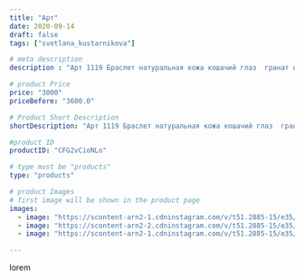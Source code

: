 ```yaml
---
title: "Арт"
date: 2020-09-14
draft: false
tags: ["svetlana_kustarnikova"]

# meta description
description : "Арт 1119 Браслет натуральная кожа кошачий глаз  гранат и розовый кварц  7 рядов. Сделано на заказ для очаровательной девушки Леры ."

# product Price
price: "3000"
priceBefore: "3600.0"

# Product Short Description
shortDescription: "Арт 1119 Браслет натуральная кожа кошачий глаз  гранат и розовый кварц  7 рядов. Сделано на заказ для очаровательной девушки Леры ."

#product ID
productID: "CFG2vCioNLo"

# type must be "products"
type: "products"

# product Images
# first image will be shown in the product page
images:
  - image: "https://scontent-arn2-1.cdninstagram.com/v/t51.2885-15/e35/119238229_620650128840145_8240442505470349223_n.jpg?_nc_ht=scontent-arn2-1.cdninstagram.com&_nc_cat=101&_nc_ohc=nl60gKzOzgkAX8_dnwQ&se=7&tp=1&oh=cd9f6cf213fa436cfbae49a7b545461c&oe=605E40AD&ig_cache_key=MjM5Nzg0NDU2ODUxODM4Njg4NQ%3D%3D.2"
  - image: "https://scontent-arn2-2.cdninstagram.com/v/t51.2885-15/e35/119227824_925730311254284_7099378124613120503_n.jpg?_nc_ht=scontent-arn2-2.cdninstagram.com&_nc_cat=108&_nc_ohc=f8IalOPKlp0AX-9sSgU&se=8&tp=1&oh=bf05b655a609c5cfbdebaad8faa22c2b&oe=60613173&ig_cache_key=MjM5Nzg0NDU2ODUzNTEwMzk3Mg%3D%3D.2"
  - image: "https://scontent-arn2-1.cdninstagram.com/v/t51.2885-15/e35/119459409_698968304034759_9050265407465043409_n.jpg?_nc_ht=scontent-arn2-1.cdninstagram.com&_nc_cat=103&_nc_ohc=tSRBPlsh9TcAX8MK4MO&se=8&tp=1&oh=66768a7598ca52d50f443656d9a372db&oe=6060959E&ig_cache_key=MjM5Nzg0NDU2ODUzNTA0MzExMg%3D%3D.2"

---
```

lorem
